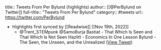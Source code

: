 title:: Tweets From Per Bylund (highlights)
author:: [[@PerBylund on Twitter]]
full-title:: "Tweets From Per Bylund"
category:: #tweets
url:: https://twitter.com/PerBylund

- Highlights first synced by [[Readwise]] [[Nov 19th, 2022]]
	- @Trent_STEMpunk @SamoBurja Bastiat - That Which Is Seen and That Which Is Not Seen
	  Hazlitt - Economics In One Lesson
	  Bylund - The Seen, the Unseen, and the Unrealized ([View Tweet](https://twitter.com/PerBylund/status/1525832524299177986))